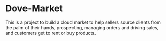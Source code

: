 # Dove-Market
This is a project to build a cloud market to help sellers source clients from the palm of their hands, prospecting, managing orders and driving sales, and customers get to rent or buy products. 
